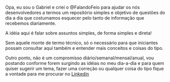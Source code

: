 Opa, eu sou o Gabriel e criei o @FalandoFeio para ajudar os nós desenvolvedores a termos um repositório simples e objetivo de questões 
do dia a dia que costumamos esquecer pelo tanto de informação que recebemos diariamente.

A idéia aqui é falar sobre assuntos simples, de forma simples e direta! 

Sem aquele monte de termo técnico, só o necessário para que iniciantes possam consultar aqui também e entender mais conceitos e coisas do tipo.

Outro ponto, não é um compromisso diário/semanal/mensal/anual, vou postando conforme forem surgindo as idéias no meu dia-a-dia e para quem quiser
sugerir um tema, fazer uma correção ou qualquer coisa do tipo fique a vontade para me procurar no [Linkedin](https://br.linkedin.com/in/gabrielcheda)
